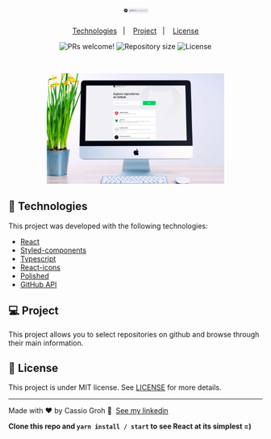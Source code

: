 <h1 align="center">
    <img alt="GitHub Explorer" title="GitHub Explorer" src="public/logo.png" width="50px"/>
</h1>

<p align="center">
  <a href="#-technologies">Technologies</a>&nbsp;&nbsp;&nbsp;|&nbsp;&nbsp;&nbsp;
  <a href="#-project">Project</a>&nbsp;&nbsp;&nbsp;|&nbsp;&nbsp;&nbsp;
  <a href="#memo-license">License</a>
</p>

<p align="center">
 <img src="https://img.shields.io/static/v1?label=PRs&message=welcome&color=8257E5&labelColor=000000" alt="PRs welcome!" />

  <img alt="Repository size" src="https://img.shields.io/github/repo-size/cassiogroh/Proffy?color=8257E5&labelColor=000000">

  <img alt="License" src="https://img.shields.io/static/v1?label=license&message=MIT&color=8257E5&labelColor=000000">
</p>

<br>

<p align="center">
  <img alt="GitHub Explorer" src="./public/mockupimg.jpg" width="70%">
</p>

## 🚀 Technologies

This project was developed with the following technologies:

- [React](https://reactjs.org)
- [Styled-components](https://styled-components.com/)
- [Typescript](https://www.typescriptlang.org/)
- [React-icons](https://react-icons.github.io/react-icons/)
- [Polished](https://polished.js.org/)
- [GitHub API](https://docs.github.com/en/free-pro-team@latest/rest)

## 💻 Project

This project allows you to select repositories on github and browse through their main information.

## :memo: License

This project is under MIT license. See [LICENSE](LICENSE.md) for more details.

---

Made with ♥ by Cassio Groh :wave: &nbsp;[See my linkedin](https://www.linkedin.com/in/cassiogroh/)

**Clone this repo and `yarn install / start` to see React at its simplest =)**